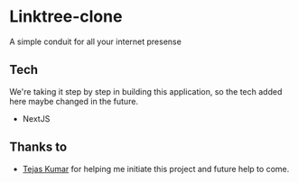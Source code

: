 # Linktree-clone

A simple conduit for all your internet presense

## Tech

We're taking it step by step in building this application, so the tech added here maybe changed in the future.

- NextJS

## Thanks to

- [Tejas Kumar](https://github.com/tejasq) for helping me initiate this project and future help to come.
